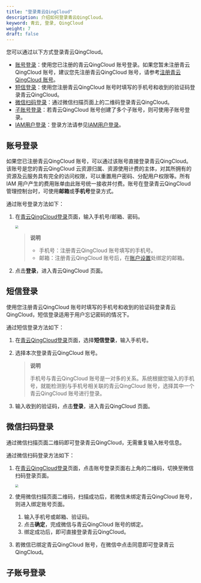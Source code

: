 ```yaml
---
title: "登录青云QingCloud"
description: 介绍如何登录青云QingCloud。
keyword: 青云, 登录, QingCloud
weight: 7
draft: false
---
```


您可以通过以下方式登录青云QingCloud。

- [账号登录](#账号登录)：使用您已注册的青云QingCloud 账号登录。如果您暂未注册青云QingCloud 账号，建议您先注册青云QingCloud 账号，请参考[注册青云QingCloud 账号](/authorization/account/manual/user_signup/)。
- [短信登录](#短信登录)：使用您注册青云QingCloud 账号时填写的手机号和收到的验证码登录青云QingCloud。
- [微信扫码登录](#微信扫码登录)：通过微信扫描页面上的二维码登录青云QingCloud。
- [子账号登录](#子账号登录)：若青云QingCloud 账号创建了多个子账号，则可使用子账号登录。
- [IAM用户登录](#iam用户登录)：登录方法请参见[IAM用户登录](/authorization/iam/manual/user/#iam-用户登录)。

## 账号登录

如果您已注册青云QingCloud 账号，可以通过该账号直接登录青云QingCloud。该账号是您的青云QingCloud 云资源归属、资源使用计费的主体，对其所拥有的资源及云服务具有完全的访问权限，可以重置用户密码、分配用户权限等。所有 IAM 用户产生的费用账单由此账号统一接收并付费。账号在登录青云QingCloud 管理控制台时，可使用**邮箱**或**手机号**登录方式。

通过账号登录方法如下：

1. 在[青云QingCloud登录](https://console.qingcloud.com/login)页面，输入手机号/邮箱、密码。

   <img src="../../_images/user_login_phone.png" style="zoom:50%;" />

   > **说明**
   >
   > - 手机号：注册青云QingCloud 账号填写的手机号。
   > - 邮箱：注册青云QingCloud 账号后，在[账户设置](https://console.qingcloud.com/account/profile/basic/)处绑定的邮箱。

2. 点击**登录**，进入青云QingCloud 页面。

## 短信登录

使用您注册青云QingCloud 账号时填写的手机号和收到的验证码登录青云QingCloud，短信登录适用于用户忘记密码的情况下。

通过短信登录方法如下：

1. 在[青云QingCloud登录](https://console.qingcloud.com/login)页面，选择**短信登录**，输入手机号。

2. 选择本次登录青云QingCloud 账号。

   > **说明**
   >
   > 手机号与青云QingCloud 账号是一对多的关系。系统根据您输入的手机号，就能检测到与手机号相关联的青云QingCloud 账号，选择其中一个青云QingCloud 账号进行登录。

3. 输入收到的验证码，点击**登录**，进入青云QingCloud 页面。

## 微信扫码登录

通过微信扫描页面二维码即可登录青云QingCloud，无需重复输入帐号信息。

通过微信扫码登录方法如下：

1. 在[青云QingCloud登录](https://console.qingcloud.com/login)页面，点击账号登录页面右上角的二维码，切换至微信扫码登录页面。

   <img src="../../_images/user_login_weixin.png" style="zoom:50%;" />

2. 使用微信扫描页面二维码，扫描成功后，若微信未绑定青云QingCloud 账号，则进入绑定账号页面。

   1. 输入手机号或邮箱、验证码。
   2. 点击**确定**，完成微信与青云QingCloud 账号的绑定。
   3. 绑定成功后，即可直接登录青云QingCloud。

3. 若微信已绑定青云QingCloud 账号，在微信中点击同意即可登录青云QingCloud。

## 子账号登录

